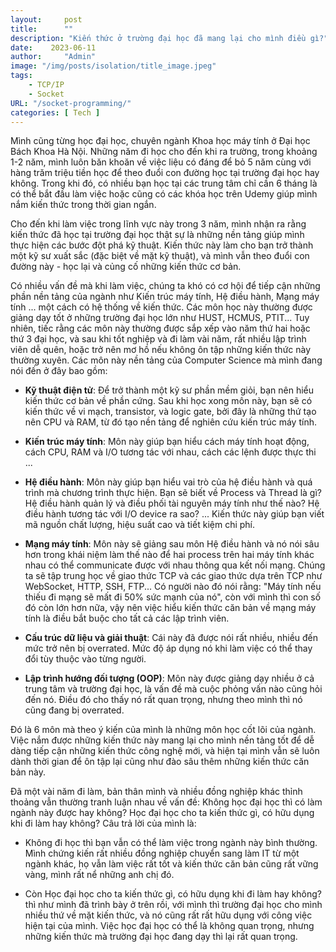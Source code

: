 ```yaml
---
layout:     post
title:      ""
description: "Kiến thức ở trường đại học đã mang lại cho mình điều gì?"
date:    2023-06-11
author:     "Admin"
image: "/img/posts/isolation/title_image.jpeg"
tags:
    - TCP/IP
    - Socket
URL: "/socket-programming/"
categories: [ Tech ]
---
```


Mình cũng từng học đại học, chuyên ngành Khoa học máy tính ở Đại học Bách Khoa Hà Nội. Những năm đi học cho đến khi ra trường, trong khoảng 1-2 năm, mình luôn băn khoăn về việc liệu có đáng để bỏ 5 năm cùng với hàng trăm triệu tiền học để theo đuổi con đường học tại trường đại học hay không. Trong khi đó, có nhiều bạn học tại các trung tâm chỉ cần 6 tháng là có thể bắt đầu làm việc hoặc cũng có các khóa học trên Udemy giúp mình nắm kiến thức trong thời gian ngắn.

Cho đến khi làm việc trong lĩnh vực này trong 3 năm, mình nhận ra rằng kiến thức đã học tại trường đại học thật sự là những nền tảng giúp mình thực hiện các bước đột phá kỹ thuật. Kiến thức này làm cho bạn trở thành một kỹ sư xuất sắc (đặc biệt về mặt kỹ thuật), và mình vẫn theo đuổi con đường này - học lại và củng cố những kiến thức cơ bản.

Có nhiều vấn đề mà khi làm việc, chúng ta khó có cơ hội để tiếp cận những phần nền tảng của ngành như Kiến trúc máy tính, Hệ điều hành, Mạng máy tính ... một cách có hệ thống về kiến thức. Các môn học này thường được giảng dạy tốt ở những trường đại học lớn như HUST, HCMUS, PTIT... Tuy nhiên, tiếc rằng các môn này thường được sắp xếp vào năm thứ hai hoặc thứ 3 đại học, và sau khi tốt nghiệp và đi làm vài năm, rất nhiều lập trình viên dễ quên, hoặc trở nên mơ hồ nếu không ôn tập những kiến thức này thường xuyên. Các môn này nền tảng của Computer Science mà mình đang nói đến ở đây bao gồm:
- **Kỹ thuật điện tử**: Để trở thành một kỹ sư phần mềm giỏi, bạn nên hiểu kiến thức cơ bản về phần cứng. Sau khi học xong môn này, bạn sẽ có kiến thức về vi mạch, transistor, và logic gate, bởi đây là những thứ tạo nên CPU và RAM, từ đó tạo nền tảng để nghiên cứu kiến trúc máy tính.

- **Kiến trúc máy tính**: Môn này giúp bạn hiểu cách máy tính hoạt động, cách CPU, RAM và I/O tương tác với nhau, cách các lệnh được thực thi ...

- **Hệ điều hành**: Môn này giúp bạn hiểu vai trò của hệ điều hành và quá trình mà chương trình thực hiện. Bạn sẽ biết về Process và Thread là gì? Hệ điều hành quản lý và điều phối tài nguyên máy tính như thế nào? Hệ điều hành tương tác với I/O device ra sao? ... Kiến thức này giúp bạn viết mã nguồn chất lượng, hiệu suất cao và tiết kiệm chi phí.

- **Mạng máy tính**: Môn này sẽ giảng sau môn Hệ điều hành và nó nói sâu hơn trong khái niệm làm thế nào để hai process trên hai máy tính khác nhau có thể communicate được với nhau thông qua kết nối mạng. Chúng ta sẽ tập trung học về giao thức TCP và các giao thức dựa trên TCP như WebSocket, HTTP, SSH, FTP... Có người nào đó nói rằng: "Máy tính nếu thiếu đi mạng sẽ mất đi 50% sức mạnh của nó", còn với mình thì con số đó còn lớn hơn nữa, vậy nên việc hiểu kiến thức căn bản về mạng máy tính là điều bắt buộc cho tất cả các lập trình viên.

- **Cấu trúc dữ liệu và giải thuật**: Cái này đã được nói rất nhiều, nhiều đến mức trở nên bị overrated. Mức độ áp dụng nó khi làm việc có thể thay đổi tùy thuộc vào từng người.

- **Lập trình hướng đối tượng (OOP)**: Môn này được giảng dạy nhiều ở cả trung tâm và trường đại học, là vấn đề mà cuộc phỏng vấn nào cũng hỏi đến nó. Điều đó cho thấy nó rất quan trọng, nhưng theo mình thì nó cũng đang bị overrated.


Đó là 6 môn mà theo ý kiến của mình là những môn học cốt lõi của ngành. Việc nắm được những kiến thức này mang lại cho mình nền tảng tốt để dễ dàng tiếp cận những kiến thức công nghệ mới, và hiện tại mình vẫn sẽ luôn dành thời gian để ôn tập lại cũng như đào sâu thêm những kiến thức căn bản này.

Đã một vài năm đi làm, bản thân mình và nhiều đồng nghiệp khác thỉnh thoảng vẫn thường tranh luận nhau về vấn đề: Không học đại học thì có làm ngành này được hay không? Học đại học cho ta kiến thức gì, có hữu dụng khi đi làm hay không? Câu trả lời của mình là:
- Không đi học thì bạn vẫn có thể làm việc trong ngành này bình thường. Mình chứng kiến rất nhiều đồng nghiệp chuyển sang làm IT từ một ngành khác, họ vẫn làm việc rất tốt và kiến thức căn bản cũng rất vững vàng, mình rất nể những anh chị đó.

- Còn Học đại học cho ta kiến thức gì, có hữu dụng khi đi làm hay không? thì như mình đã trình bày ở trên rồi, với mình thì trường đại học cho mình nhiều thứ về mặt kiến thức, và nó cũng rất rất hữu dụng với công việc hiện tại của mình. Việc học đại học có thể là không quan trọng, nhưng những kiến thức mà trường đại học đang dạy thì lại rất quan trọng.

